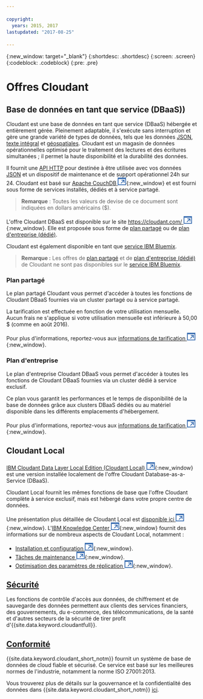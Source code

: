 ```yaml
---

copyright:
  years: 2015, 2017
lastupdated: "2017-08-25"

---
```


{:new_window: target="_blank"}
{:shortdesc: .shortdesc}
{:screen: .screen}
{:codeblock: .codeblock}
{:pre: .pre}

<!-- Acrolinx: 2017-03-16 -->

# Offres Cloudant

## Base de données en tant que service (DBaaS))

Cloudant est une base de données en tant que service (DBaaS) hébergée et entièrement gérée.
Pleinement adaptable, il s'exécute sans interruption et gère une grande variété de types de données, tels que les données [JSON](../basics/index.html#json),
[texte intégral](../api/cloudant_query.html#creating-an-index) et [géospatiales](../api/cloudant-geo.html).
Cloudant est un magasin de données opérationnelles optimisé pour le traitement des
lectures et des écritures simultanées ; il permet la haute disponibilité et la durabilité
des données. 

Il fournit une [API HTTP](../basics/index.html#http-api) pour destinée à être utilisée avec vos données
[JSON](../basics/index.html#json) et un dispositif de maintenance et de support opérationnel 24h sur 24.
Cloudant est basé sur [Apache CouchDB ![External link icon](../images/launch-glyph.svg "External link icon")](http://couchdb.apache.org/){:new_window} et est fourni sous forme de services installés,
dédiés et à service partagé.

>   **Remarque** : Toutes les valeurs de devise de ce document sont indiquées en dollars américains ($).

L'offre Cloudant DBaaS est disponible sur le site [https://cloudant.com/ ![External link icon](../images/launch-glyph.svg "External link icon")](https://cloudant.com/){:new_window}.
Elle est proposée sous forme de [plan partagé](#shared-plan) ou de [plan d'entreprise (dédié)](#enterprise-plan).

Cloudant est également disponible en tant que [service IBM Bluemix](bluemix.html).

>	**Remarque :** Les offres de [plan partagé](#shared-plan) et de [plan d'entreprise (dédié)](#enterprise-plan) de Cloudant
ne sont pas disponibles sur le [service IBM Bluemix](bluemix.html).

### Plan partagé

Le plan partagé Cloudant vous permet d'accéder à toutes les fonctions de Cloudant DBaaS fournies via un cluster partagé ou à service partagé. 

La tarification est effectuée en fonction de votre utilisation mensuelle.
Aucun frais ne s'applique si votre utilisation mensuelle est inférieure à 50,00 $ (comme en août 2016).

Pour plus d'informations, reportez-vous aux [informations de tarification ![External link icon](../images/launch-glyph.svg "External link icon")](https://cloudant.com/product/pricing/){:new_window}.

### Plan d'entreprise

Le plan d'entreprise Cloudant DBaaS vous permet d'accéder à toutes les fonctions de Cloudant DBaaS fournies via un cluster dédié à service exclusif. 

Ce plan vous garantit les performances et le temps de disponibilité de la base de données grâce aux clusters DBaaS dédiés ou au matériel disponible dans les différents emplacements d'hébergement. 

Pour plus d'informations, reportez-vous aux [informations de tarification ![External link icon](../images/launch-glyph.svg "External link icon")](https://cloudant.com/product/pricing/){:new_window}.

## Cloudant Local

[IBM Cloudant Data Layer Local Edition (Cloudant Local) ![External link icon](../images/launch-glyph.svg "External link icon")](https://www.ibm.com/support/knowledgecenter/SSTPQH_1.0.0/com.ibm.cloudant.local.doc/SSTPQH_1.0.0_welcome.html){:new_window}
est une version installée localement de l'offre Cloudant Database-as-a-Service (DBaaS).

Cloudant Local fournit les mêmes fonctions de base que l'offre Cloudant complète à service exclusif, mais est hébergé dans votre propre centre de données. 

Une présentation plus détaillée de Cloudant Local est
[disponible ici ![External link icon](../images/launch-glyph.svg "External link icon")](http://www-01.ibm.com/support/knowledgecenter/SSTPQH_1.0.0/com.ibm.cloudant.local.install.doc/topics/clinstall_cloudant_local_overview.html?lang=en-us){:new_window}.
L'[IBM Knowledge Center ![External link icon](../images/launch-glyph.svg "External link icon")](http://www-01.ibm.com/support/knowledgecenter/SSTPQH_1.0.0/com.ibm.cloudant.local.doc/SSTPQH_1.0.0_welcome.html?lang=en){:new_window}
fournit des informations sur de nombreux aspects de Cloudant Local, notamment : 

-   [Installation et configuration ![External link icon](../images/launch-glyph.svg "External link icon")](http://www.ibm.com/support/knowledgecenter/SSTPQH_1.0.0/com.ibm.cloudant.local.install.doc/topics/clinstall_extract_install_cloudant_local.html?lang=en){:new_window}.
-   [Tâches de maintenance ![External link icon](../images/launch-glyph.svg "External link icon")](http://www-01.ibm.com/support/knowledgecenter/SSTPQH_1.0.0/com.ibm.cloudant.local.install.doc/topics/clinstall_maintenance_tasks_overview.html?lang=en){:new_window}.
-   [Optimisation des paramètres de réplication ![External link icon](../images/launch-glyph.svg "External link icon")](http://www-01.ibm.com/support/knowledgecenter/SSTPQH_1.0.0/com.ibm.cloudant.local.install.doc/topics/clinstall_tuning_parameters_replication_cases.html?lang=en){:new_window}.

## [Sécurité](security.html)

Les fonctions de contrôle d'accès aux données, de chiffrement et de sauvegarde des
données permettent aux clients des services financiers, des gouvernements, du
e-commerce, des télécommunications, de la santé et d'autres secteurs de la sécurité de
tirer profit d'{{site.data.keyword.cloudantfull}}.

## [Conformité](compliance.html)

{{site.data.keyword.cloudant_short_notm}} fournit un système de base de données de cloud fiable et sécurisé.
Ce service est basé sur les meilleures normes de l'industrie, notamment la norme ISO 27001:2013.

Vous trouverez plus de détails sur la gouvernance et la confidentialité des données dans {{site.data.keyword.cloudant_short_notm}} [ici](dataprivacygovernance.html).
